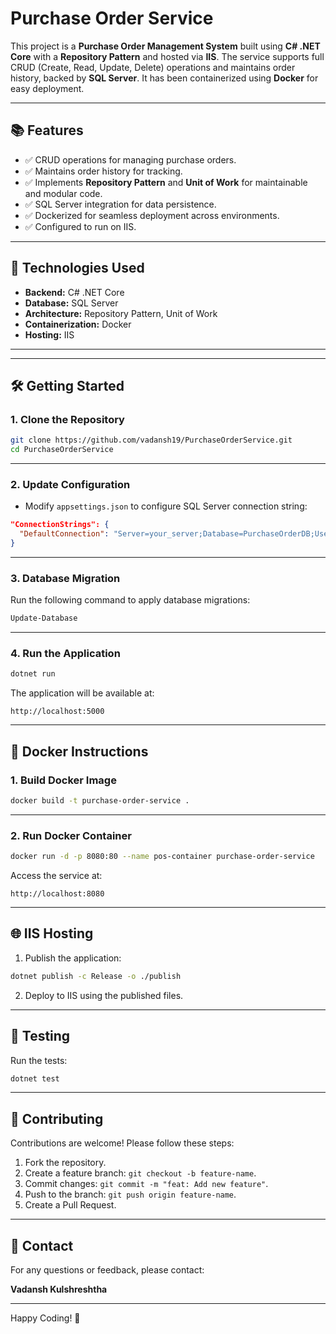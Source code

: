 # Purchase Order Service

This project is a **Purchase Order Management System** built using **C# .NET Core** with a **Repository Pattern** and hosted via **IIS**. The service supports full CRUD (Create, Read, Update, Delete) operations and maintains order history, backed by **SQL Server**. It has been containerized using **Docker** for easy deployment.

---

## 📚 **Features**
- ✅ CRUD operations for managing purchase orders.
- ✅ Maintains order history for tracking.
- ✅ Implements **Repository Pattern** and **Unit of Work** for maintainable and modular code.
- ✅ SQL Server integration for data persistence.
- ✅ Dockerized for seamless deployment across environments.
- ✅ Configured to run on IIS.

---

## 🚀 **Technologies Used**
- **Backend:** C# .NET Core
- **Database:** SQL Server
- **Architecture:** Repository Pattern, Unit of Work
- **Containerization:** Docker
- **Hosting:** IIS

---

---

## 🛠️ **Getting Started**

### 1. **Clone the Repository**
```bash
git clone https://github.com/vadansh19/PurchaseOrderService.git
cd PurchaseOrderService
```

---

### 2. **Update Configuration**
- Modify `appsettings.json` to configure SQL Server connection string:
```json
"ConnectionStrings": {
  "DefaultConnection": "Server=your_server;Database=PurchaseOrderDB;User Id=your_user;Password=your_password;"
}
```

---

### 3. **Database Migration**
Run the following command to apply database migrations:
```bash
Update-Database
```

---

### 4. **Run the Application**
```bash
dotnet run
```
The application will be available at:
```
http://localhost:5000
```

---

## 🐳 **Docker Instructions**

### 1. **Build Docker Image**
```bash
docker build -t purchase-order-service .
```

---

### 2. **Run Docker Container**
```bash
docker run -d -p 8080:80 --name pos-container purchase-order-service
```
Access the service at:
```
http://localhost:8080
```

---

## 🌐 **IIS Hosting**
1. Publish the application:
```bash
dotnet publish -c Release -o ./publish
```
2. Deploy to IIS using the published files.

---


## 🧪 **Testing**
Run the tests:
```bash
dotnet test
```

---

## 🤝 **Contributing**
Contributions are welcome! Please follow these steps:
1. Fork the repository.
2. Create a feature branch: `git checkout -b feature-name`.
3. Commit changes: `git commit -m "feat: Add new feature"`.
4. Push to the branch: `git push origin feature-name`.
5. Create a Pull Request.

---

## 💎 **Contact**
For any questions or feedback, please contact:

**Vadansh Kulshreshtha**  

---

Happy Coding! 🎉

